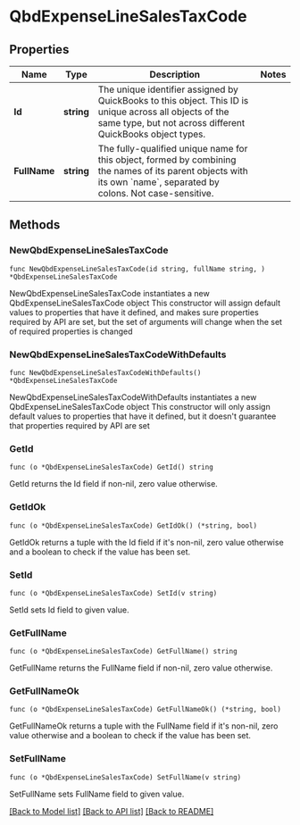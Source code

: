 # QbdExpenseLineSalesTaxCode

## Properties

Name | Type | Description | Notes
------------ | ------------- | ------------- | -------------
**Id** | **string** | The unique identifier assigned by QuickBooks to this object. This ID is unique across all objects of the same type, but not across different QuickBooks object types. | 
**FullName** | **string** | The fully-qualified unique name for this object, formed by combining the names of its parent objects with its own &#x60;name&#x60;, separated by colons. Not case-sensitive. | 

## Methods

### NewQbdExpenseLineSalesTaxCode

`func NewQbdExpenseLineSalesTaxCode(id string, fullName string, ) *QbdExpenseLineSalesTaxCode`

NewQbdExpenseLineSalesTaxCode instantiates a new QbdExpenseLineSalesTaxCode object
This constructor will assign default values to properties that have it defined,
and makes sure properties required by API are set, but the set of arguments
will change when the set of required properties is changed

### NewQbdExpenseLineSalesTaxCodeWithDefaults

`func NewQbdExpenseLineSalesTaxCodeWithDefaults() *QbdExpenseLineSalesTaxCode`

NewQbdExpenseLineSalesTaxCodeWithDefaults instantiates a new QbdExpenseLineSalesTaxCode object
This constructor will only assign default values to properties that have it defined,
but it doesn't guarantee that properties required by API are set

### GetId

`func (o *QbdExpenseLineSalesTaxCode) GetId() string`

GetId returns the Id field if non-nil, zero value otherwise.

### GetIdOk

`func (o *QbdExpenseLineSalesTaxCode) GetIdOk() (*string, bool)`

GetIdOk returns a tuple with the Id field if it's non-nil, zero value otherwise
and a boolean to check if the value has been set.

### SetId

`func (o *QbdExpenseLineSalesTaxCode) SetId(v string)`

SetId sets Id field to given value.


### GetFullName

`func (o *QbdExpenseLineSalesTaxCode) GetFullName() string`

GetFullName returns the FullName field if non-nil, zero value otherwise.

### GetFullNameOk

`func (o *QbdExpenseLineSalesTaxCode) GetFullNameOk() (*string, bool)`

GetFullNameOk returns a tuple with the FullName field if it's non-nil, zero value otherwise
and a boolean to check if the value has been set.

### SetFullName

`func (o *QbdExpenseLineSalesTaxCode) SetFullName(v string)`

SetFullName sets FullName field to given value.



[[Back to Model list]](../README.md#documentation-for-models) [[Back to API list]](../README.md#documentation-for-api-endpoints) [[Back to README]](../README.md)


